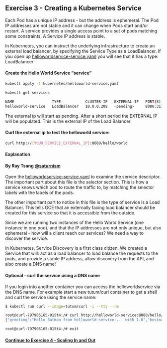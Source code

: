 ## Exercise 3 - Creating a Kubernetes Service

Each Pod has a unique IP address - but the address is ephemeral. The Pod IP addresses are not stable and it can change when Pods start and/or restart. A service provides a single access point to a set of pods matching some constraints. A Service IP address is stable.

In Kubernetes, you can instruct the underlying infrastructure to create an external load balancer, by specifying the Service Type as a LoadBalancer. If you open up [helloworldservice-service.yaml](/kubernetes/helloworldservice-service.yaml) you will see that it has a type: LoadBalancer

#### Create the Hello World Service “service”

```sh
kubectl apply -f kubernetes/helloworld-service.yaml
```

```sh
kubectl get services

NAME                 TYPE           CLUSTER-IP   EXTERNAL-IP   PORT(S)          AGE
helloworld-service   LoadBalancer   10.0.0.208   <pending>     8080:31771/TCP   9s
```

The external ip will start as pending. After a short period the EXTERNAL IP will be populated.  This is the external IP of the Load Balancer.  

#### Curl the external ip to test the helloworld service:

```sh
curl http://[YOUR_SERVICE_EXTERNAL_IP]:8080/hello/world
```

#### Explanation
#### By Ray Tsang [@saturnism](https://twitter.com/saturnism)

Open the [helloworldservice-service.yaml](helloworldservice-service.yaml) to examine the service descriptor. The important part about this file is the selector section. This is how a service knows which pod to route the traffic to, by matching the selector labels with the labels of the pods.

The other important part to notice in this file is the type of service is a Load Balancer. This tells GCE that an externally facing load balancer should be created for this service so that it is accessible from the outside.

Since we are running two instances of the Hello World Service (one instance in one pod), and that the IP addresses are not only unique, but also ephemeral - how will a client reach our services? We need a way to discover the service.

In Kubernetes, Service Discovery is a first class citizen. We created a Service that will:
act as a load balancer to load balance the requests to the pods, and
provide a stable IP address, allow discovery from the API, and also create a DNS name!

#### Optional - curl the service using a DNS name

If you login into another container you can access the helloworldservice via the DNS name. For example start a new tutum/curl container to get a shell and curl the service using the service name:

```sh
$ kubectl run curl --image=tutum/curl -i --tty --rm

root@curl-797905165-015t4:/# curl http://helloworld-service:8080/hello/Batman
{"greeting":"Hello Batman from helloworld-service-... with 1.0","hostname":"helloworld-service-...","version":"1.0"}

root@curl-797905165-015t4:/# exit
```

#### [Continue to Exercise 4 - Scaling In and Out](../exercise-4/README.md)

